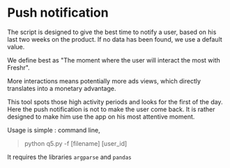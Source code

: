 # Push notification

The script is designed to give the best time to notify a user, based on his last two weeks on the product.
If no data has been found, we use a default value.

We define best as "The moment where the user will interact the most with Freshr".

More interactions means potentially more ads views, which directly translates into a monetary advantage.

This tool spots those high activity periods and looks for the first of the day.
Here the push notification is not to make the user come back. It is rather designed to make him use the app on his most attentive moment.

Usage is simple : 
command line,
> python q5.py -f [filename] [user_id]

It requires the libraries `argparse` and `pandas`
